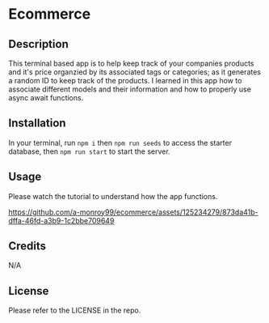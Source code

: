 # Ecommerce

## Description

This terminal based app is to help keep track of your companies products and it's price organzied by its associated tags or categories; as it generates a random ID to keep track of the products. I learned in this app how to associate different models and their information and how to properly use async await functions. 

## Installation

In your terminal, run `npm i` then `npm run seeds` to access the starter database, then `npm run start` to start the server.

## Usage

Please watch the tutorial to understand how the app functions.


https://github.com/a-monroy99/ecommerce/assets/125234279/873da41b-dffa-46fd-a3b9-1c2bbe709649



## Credits 

N/A

## License 

Please refer to the LICENSE in the repo.
